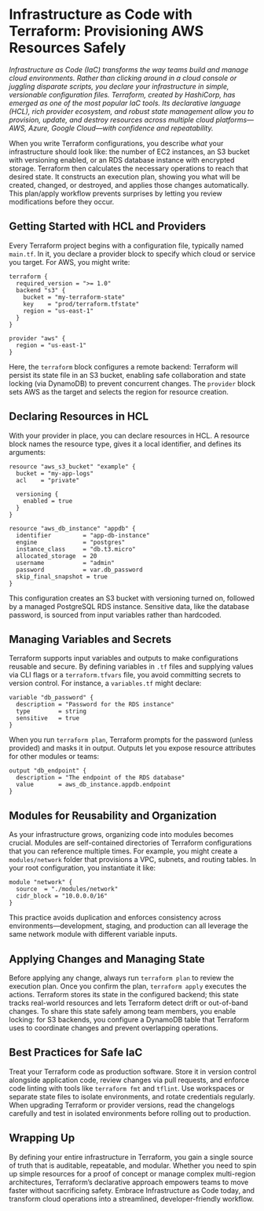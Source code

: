 # Infrastructure as Code with Terraform: Provisioning AWS Resources Safely

*Infrastructure as Code (IaC) transforms the way teams build and manage cloud environments. Rather than clicking around in a cloud console or juggling disparate scripts, you declare your infrastructure in simple, versionable configuration files. Terraform, created by HashiCorp, has emerged as one of the most popular IaC tools. Its declarative language (HCL), rich provider ecosystem, and robust state management allow you to provision, update, and destroy resources across multiple cloud platforms—AWS, Azure, Google Cloud—with confidence and repeatability.*

When you write Terraform configurations, you describe *what* your infrastructure should look like: the number of EC2 instances, an S3 bucket with versioning enabled, or an RDS database instance with encrypted storage. Terraform then calculates the necessary operations to reach that desired state. It constructs an execution plan, showing you what will be created, changed, or destroyed, and applies those changes automatically. This plan/apply workflow prevents surprises by letting you review modifications before they occur.

## Getting Started with HCL and Providers

Every Terraform project begins with a configuration file, typically named `main.tf`. In it, you declare a provider block to specify which cloud or service you target. For AWS, you might write:

```hcl
terraform {
  required_version = ">= 1.0"
  backend "s3" {
    bucket = "my-terraform-state"
    key    = "prod/terraform.tfstate"
    region = "us-east-1"
  }
}

provider "aws" {
  region = "us-east-1"
}
```

Here, the `terraform` block configures a remote backend: Terraform will persist its state file in an S3 bucket, enabling safe collaboration and state locking (via DynamoDB) to prevent concurrent changes. The `provider` block sets AWS as the target and selects the region for resource creation.

## Declaring Resources in HCL

With your provider in place, you can declare resources in HCL. A resource block names the resource type, gives it a local identifier, and defines its arguments:

```hcl
resource "aws_s3_bucket" "example" {
  bucket = "my-app-logs"
  acl    = "private"

  versioning {
    enabled = true
  }
}

resource "aws_db_instance" "appdb" {
  identifier         = "app-db-instance"
  engine             = "postgres"
  instance_class     = "db.t3.micro"
  allocated_storage  = 20
  username           = "admin"
  password           = var.db_password
  skip_final_snapshot = true
}
```

This configuration creates an S3 bucket with versioning turned on, followed by a managed PostgreSQL RDS instance. Sensitive data, like the database password, is sourced from input variables rather than hardcoded.

## Managing Variables and Secrets

Terraform supports input variables and outputs to make configurations reusable and secure. By defining variables in `.tf` files and supplying values via CLI flags or a `terraform.tfvars` file, you avoid committing secrets to version control. For instance, a `variables.tf` might declare:

```hcl
variable "db_password" {
  description = "Password for the RDS instance"
  type        = string
  sensitive   = true
}
```

When you run `terraform plan`, Terraform prompts for the password (unless provided) and masks it in output. Outputs let you expose resource attributes for other modules or teams:

```hcl
output "db_endpoint" {
  description = "The endpoint of the RDS database"
  value       = aws_db_instance.appdb.endpoint
}
```

## Modules for Reusability and Organization

As your infrastructure grows, organizing code into modules becomes crucial. Modules are self-contained directories of Terraform configurations that you can reference multiple times. For example, you might create a `modules/network` folder that provisions a VPC, subnets, and routing tables. In your root configuration, you instantiate it like:

```hcl
module "network" {
  source  = "./modules/network"
  cidr_block = "10.0.0.0/16"
}
```

This practice avoids duplication and enforces consistency across environments—development, staging, and production can all leverage the same network module with different variable inputs.

## Applying Changes and Managing State

Before applying any change, always run `terraform plan` to review the execution plan. Once you confirm the plan, `terraform apply` executes the actions. Terraform stores its state in the configured backend; this state tracks real-world resources and lets Terraform detect drift or out-of-band changes. To share this state safely among team members, you enable locking: for S3 backends, you configure a DynamoDB table that Terraform uses to coordinate changes and prevent overlapping operations.

## Best Practices for Safe IaC

Treat your Terraform code as production software. Store it in version control alongside application code, review changes via pull requests, and enforce code linting with tools like `terraform fmt` and `tflint`. Use workspaces or separate state files to isolate environments, and rotate credentials regularly. When upgrading Terraform or provider versions, read the changelogs carefully and test in isolated environments before rolling out to production.

## Wrapping Up

By defining your entire infrastructure in Terraform, you gain a single source of truth that is auditable, repeatable, and modular. Whether you need to spin up simple resources for a proof of concept or manage complex multi-region architectures, Terraform’s declarative approach empowers teams to move faster without sacrificing safety. Embrace Infrastructure as Code today, and transform cloud operations into a streamlined, developer-friendly workflow.
